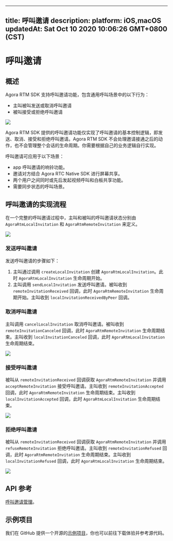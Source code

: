 
---
title: 呼叫邀请
description: 
platform: iOS,macOS
updatedAt: Sat Oct 10 2020 10:06:26 GMT+0800 (CST)
---
# 呼叫邀请
## 概述

Agora RTM SDK 支持呼叫邀请功能，包含通用呼叫场景中的以下行为：

- 主叫被叫发送或取消呼叫邀请
- 被叫接受或拒绝呼叫邀请

![](https://web-cdn.agora.io/docs-files/1602313430536)


Agora RTM SDK 提供的呼叫邀请功能仅实现了呼叫邀请的基本控制逻辑，即发送、取消、接受和拒绝呼叫邀请。Agora RTM SDK 不会处理邀请接通之后的动作，也不会管理整个会话的生命周期。你需要根据自己的业务逻辑自行实现。

呼叫邀请可应用于以下场景：

- app 呼叫邀请的响铃功能。
- 邀请对方结合 Agora RTC Native SDK 进行屏幕共享。
- 两个用户之间同时或先后发起视频呼叫和白板共享功能。
- 需要同步状态的呼叫场景。

## 呼叫邀请的实现流程

在一个完整的呼叫邀请过程中，主叫和被叫的呼叫邀请状态分别由 `AgoraRtmLocalInvitation` 和 `AgoraRtmRemoteInvitation` 来定义。

![](https://web-cdn.agora.io/docs-files/1602321612917)


### 发送呼叫邀请

发送呼叫邀请的步骤如下：


1. 主叫通过调用 `createLocalInvitation` 创建 `AgoraRtmLocalInvitation`。此时 `AgoraRtmLocalInvitation` 生命周期开始。
2. 主叫调用 `sendLocalInvitation` 发送呼叫邀请。被叫收到 `remoteInvitationReceived` 回调，此时 `AgoraRtmRemoteInvitation` 生命周期开始。主叫收到 `localInvitationReceivedByPeer` 回调。


### 取消呼叫邀请

主叫调用 `cancelLocalInvitation` 取消呼叫邀请。被叫收到 `remoteInvitationCanceled` 回调，此时 `AgoraRtmRemoteInvitation` 生命周期结束。主叫收到 `localInvitationCanceled` 回调，此时 `AgoraRtmLocalInvitation` 生命周期结束。

![](https://web-cdn.agora.io/docs-files/1598604630795)


### 接受呼叫邀请

被叫从 `remoteInvitationReceived` 回调获取 `AgoraRtmRemoteInvitation` 并调用 `acceptRemoteInvitation` 接受呼叫邀请。主叫收到 `remoteInvitationAccepted` 回调，此时 `AgoraRtmRemoteInvitation` 生命周期结束。主叫收到 `localInvitationAccepted` 回调，此时 `AgoraRtmLocalInvitation` 生命周期结束。

![](https://web-cdn.agora.io/docs-files/1598604639933)


###  拒绝呼叫邀请

被叫从 `remoteInvitationReceived` 回调获取 `AgoraRtmRemoteInvitation` 并调用 `refuseRemoteInvitation` 拒绝呼叫邀请。主叫收到 `remoteInvitationRefused` 回调，此时 `AgoraRtmRemoteInvitation` 生命周期结束。主叫收到 `localInvitationRefused` 回调，此时 `AgoraRtmLocalInvitation` 生命周期结束。

![](https://web-cdn.agora.io/docs-files/1598604647326)


## API 参考

[呼叫邀请管理](https://docs.agora.io/cn/Real-time-Messaging/API%20Reference/RTM_oc/docs/API-Overview.html#callinvitation)。

## 示例项目

我们在 GitHub 提供一个开源的[示例项目](https://github.com/AgoraIO-Usecase/Video-Calling)，你也可以前往下载体验并参考源代码。




